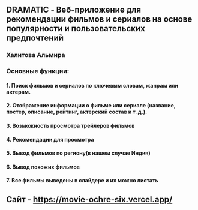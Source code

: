 ## **DRAMATIC - Веб-приложение для рекомендации фильмов и сериалов на основе популярности и пользовательских предпочтений**

### **Халитова Альмира**

### **Основные функции:**

#### 1. Поиск фильмов и сериалов по ключевым словам, жанрам или актерам.

#### 2. Отображение информации о фильме или сериале (название, постер, описание, рейтинг, актерский состав и т. д.).

#### 3. Возможность просмотра трейлеров фильмов

#### 4. Рекомендации для просмотра

#### 5. Вывод фильмов по региону(в нашем случае Индия)

#### 6. Вывод похожих фильмов

#### 7. Все фильмы выведены в слайдере и их можно листать

## **Сайт - https://movie-ochre-six.vercel.app/**
